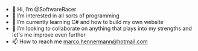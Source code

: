 - 👋 Hi, I’m @SoftwareRacer
- 👀 I’m interested in all sorts of programming
- 🌱 I’m currently learning C# and how to build my own website
- 💞️ I’m looking to collaborate on anything that plays into my strengths and let's me improve even further
- 📫 How to reach me marco.hennermann@hotmail.com

<!---
SoftwareRacer/SoftwareRacer is a ✨ special ✨ repository because its `README.md` (this file) appears on your GitHub profile.
You can click the Preview link to take a look at your changes.
--->
